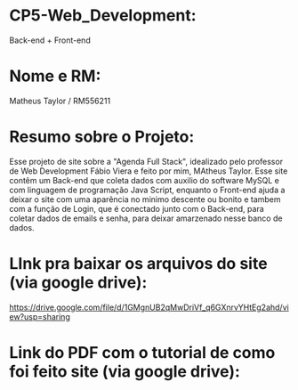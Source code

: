 # CP5-Web_Development:
Back-end + Front-end


# Nome e RM:
Matheus Taylor / RM556211

# Resumo sobre o Projeto:
Esse projeto de site sobre a "Agenda Full Stack", idealizado pelo professor de Web Development Fábio Viera e feito por mim, MAtheus Taylor. Esse site contêm um Back-end que coleta dados com auxilio do software MySQL e com linguagem de programação Java Script, enquanto o Front-end ajuda a deixar o site com uma aparência no minimo descente ou bonito e tambem com a função de Login, que é conectado junto com o Back-end, para coletar dados de emails e senha, para deixar amarzenado nesse banco de dados.

# LInk pra baixar os arquivos do site (via google drive):
https://drive.google.com/file/d/1GMgnUB2qMwDriVf_q6GXnrvYHtEg2ahd/view?usp=sharing

# Link do PDF com o tutorial de como foi feito site (via google drive):
